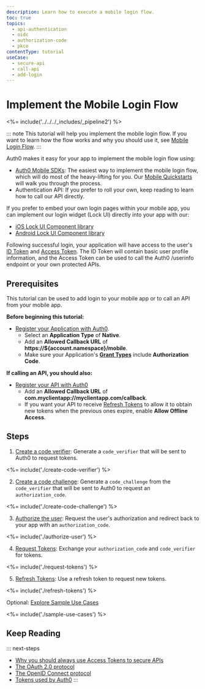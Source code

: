 ```yaml
---
description: Learn how to execute a mobile login flow.
toc: true
topics:
  - api-authentication
  - oidc
  - authorization-code
  - pkce
contentType: tutorial
useCase:
  - secure-api
  - call-api
  - add-login
---
```

# Implement the Mobile Login Flow

<%= include('../../../_includes/_pipeline2') %>

::: note
This tutorial will help you implement the mobile login flow. If you want to learn how the flow works and why you should use it, see [Mobile Login Flow](/flows/concepts/mobile-login-flow).
:::

Auth0 makes it easy for your app to implement the mobile login flow using:

* [Auth0 Mobile SDKs](/libraries): The easiest way to implement the mobile login flow, which will do most of the heavy-lifting for you. Our [Mobile Quickstarts](/quickstart/native) will walk you through the process.
* Authentication API: If you prefer to roll your own, keep reading to learn how to call our API directly.

If you prefer to embed your own login pages within your mobile app, you can implement our login widget (Lock UI) directly into your app with our:

* [iOS Lock UI Component library](/libraries/lock-ios/v2)
* [Android Lock UI Component library](/libraries/lock-android/v2)

Following successful login, your application will have access to the user's [ID Token](/tokens/id-token) and [Access Token](/tokens/overview-access-tokens). The ID Token will contain basic user profile information, and the Access Token can be used to call the Auth0 /userinfo endpoint or your own protected APIs.

## Prerequisites

This tutorial can be used to add login to your mobile app or to call an API from your mobile app.

**Before beginning this tutorial:**

* [Register your Application with Auth0](/applications/native). 
  * Select an **Application Type** of **Native**.
  * Add an **Allowed Callback URL** of **https://${account.namespace}/mobile**.
  * Make sure your Application's **[Grant Types](/applications/application-grant-types#how-to-edit-the-application-s-grant_types-property)** include **Authorization Code**.
  
**If calling an API, you should also:**

* [Register your API with Auth0](/architecture-scenarios/mobile-api/part-2#create-the-api)
  * Add an **Allowed Callback URL** of **com.myclientapp://myclientapp.com/callback**.
  * If you want your API to receive [Refresh Tokens](/tokens/refresh-token) to allow it to obtain new tokens when the previous ones expire, enable **Allow Offline Access**.

## Steps

1. [Create a code verifier](/flows/guides/mobile-login-flow/create-code-verifier): 
Generate a `code_verifier` that will be sent to Auth0 to request tokens.

<%= include('./create-code-verifier') %>

2. [Create a code challenge](/flows/guides/mobile-login-flow/create-code-challenge): 
Generate a `code_challenge` from the `code_verifier` that will be sent to Auth0 to request an `authorization_code`.

<%= include('./create-code-challenge') %>

3. [Authorize the user](/flows/guides/mobile-login-flow/authorize-user): 
Request the user's authorization and redirect back to your app with an `authorization_code`.

<%= include('./authorize-user') %>

4. [Request Tokens](/flows/guides/mobile-login-flow/request-tokens): 
Exchange your `authorization_code` and `code_verifier` for tokens.

<%= include('./request-tokens') %>

5. [Refresh Tokens](/flows/guides/mobile-login-flow/refresh-tokens):
Use a refresh token to request new tokens.

<%= include('./refresh-tokens') %>


Optional: [Explore Sample Use Cases](/flows/guides/mobile-login-flow/sample-use-cases)

<%= include('./sample-use-cases') %>


## Keep Reading

::: next-steps
- [Why you should always use Access Tokens to secure APIs](/api-auth/why-use-access-tokens-to-secure-apis)
- [The OAuth 2.0 protocol](/protocols/oauth2)
- [The OpenID Connect protocol](/protocols/oidc)
- [Tokens used by Auth0](/tokens)
:::
